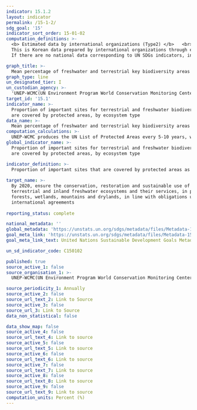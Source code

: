 ```yaml
---
indicator: 15.1.2
layout: indicator
permalink: /15-1-2/
sdg_goal: '15'
indicator_sort_order: 15-01-02
computation_definitions: >-
  <b> Estimated data by international organizations (Type2) </b>   <br>
  This is Korean data prepared by international organizations through estimation and modeling. <br>
  If there are no national data corresponding to UN SDGs indicators, international data are available for monitoring.

graph_title: >-
  Mean percentage of freshwater and terrestrial key biodiversity areas (KBAs) covered by designated protected areas
graph_type: line
un_designated_tier: I
un_custodian_agency: >-
  'UNEP-WCMC(UN Environment Program World Conservation Monitoring Center), IUCN(International Union for Conservation of Nature)'
target_id: '15.1'
indicator_name: >-
  Proportion of important sites for terrestrial and freshwater biodiversity that
  are covered by protected areas, by ecosystem type
data_name: >-
  Mean percentage of freshwater and terrestrial key biodiversity areas (KBAs) covered by designated protected areas
computation_calculations: >-
  UNEP-WCMC produces the UN List of Protected Areas every 5-10 years, which is updated on an ongoing basis in cooperation with national ministries/agencies responsible for protecte area designation and management and NGOs
global_indicator_name: >-
  Proportion of important sites for terrestrial and freshwater biodiversity that
  are covered by protected areas, by ecosystem type

indicator_definition: >-
  Proportion of important sites that are covered by protected areas as defined by the International Union for Conservation of Nature(IUCN)
  
target_name: >-
  By 2020, ensure the conservation, restoration and sustainable use of
  terrestrial and inland freshwater ecosystems and their services, in particular
  forests, wetlands, mountains and drylands, in line with obligations under
  international agreements
  
reporting_status: complete

national_metadata: ''
global_metadata: 'https://unstats.un.org/sdgs/metadata/files/Metadata-15-01-02.pdf'
goal_meta_link: 'https://unstats.un.org/sdgs/metadata/files/Metadata-15-01-02.pdf'
goal_meta_link_text: United Nations Sustainable Development Goals Metadata (pdf 456kB)

un_sd_indicator_code: C150102

published: true
source_active_1: false
source_organisation_1: >- 
  UNEP-WCMC(UN Environment Program World Conservation Monitoring Center), IUCN(International Union for Conservation of Nature)

source_periodicity_1: Annually 
source_active_2: false
source_url_text_2: Link to Source
source_active_3: false
source_url_3: Link to Source
data_non_statistical: false

data_show_map: false
source_active_4: false
source_url_text_4: Link to source
source_active_5: false
source_url_text_5: Link to source
source_active_6: false
source_url_text_6: Link to source
source_active_7: false
source_url_text_7: Link to source
source_active_8: false
source_url_text_8: Link to source
source_active_9: false
source_url_text_9: Link to source
computation_units: Percent (%)
---
```

